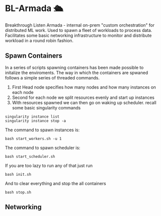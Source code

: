 # BL-Armada 🛳
Breakthrough Listen Armada - internal on-prem "custom orchestration" for distributed ML work. Used to spawn a fleet of workloads to process data. Facilitates some basic networking infrastructure to monitor and distribute workload in a round robin fashion. 

## Spawn Containers
In a series of scripts spawning containers has been made possible to initalize the enviroments. The way in which the containers are spwaned follows a simple series of threaded commands. 
1. First Head node specifies how many nodes and how many instances on each node
2. Second for each node we split resources evenly and start up instances
3. With resources spawned we can then go on waking up scheduler.
recall some basic singularity commands 
```
singularity instance list
singularity instance stop -a
```
The command to spawn instances is:
```
bash start_workers.sh -u 1
```
The command to spawn scheduler is:
```
bash start_scheduler.sh
```
If you are too lazy to run any of that just run
```
bash init.sh
```
And to clear everything and stop the all containers
```
bash stop.sh
```
## Networking
